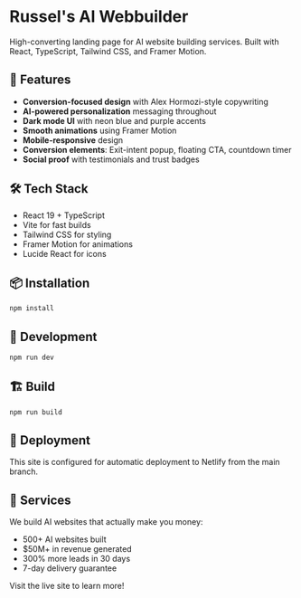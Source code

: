 # Russel's AI Webbuilder

High-converting landing page for AI website building services. Built with React, TypeScript, Tailwind CSS, and Framer Motion.

## 🚀 Features

- **Conversion-focused design** with Alex Hormozi-style copywriting
- **AI-powered personalization** messaging throughout
- **Dark mode UI** with neon blue and purple accents
- **Smooth animations** using Framer Motion
- **Mobile-responsive** design
- **Conversion elements**: Exit-intent popup, floating CTA, countdown timer
- **Social proof** with testimonials and trust badges

## 🛠️ Tech Stack

- React 19 + TypeScript
- Vite for fast builds
- Tailwind CSS for styling
- Framer Motion for animations
- Lucide React for icons

## 📦 Installation

```bash
npm install
```

## 🔧 Development

```bash
npm run dev
```

## 🏗️ Build

```bash
npm run build
```

## 🚢 Deployment

This site is configured for automatic deployment to Netlify from the main branch.

## 💼 Services

We build AI websites that actually make you money:
- 500+ AI websites built
- $50M+ in revenue generated
- 300% more leads in 30 days
- 7-day delivery guarantee

Visit the live site to learn more!